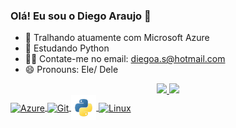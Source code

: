 ### Olá! Eu sou o Diego Araujo 👋

- 🔭 Tralhando atuamente com Microsoft Azure
- 🌱 Estudando Python
- 👨‍💻 Contate-me no email: diegoa.s@hotmail.com
- 😄 Pronouns: Ele/ Dele

<div align="center">
  <a href="https://github.com/DiegoAraujoCloud">
  <img height="180em" src="https://github-readme-stats.vercel.app/api?username=DiegoAraujoCloud&show_icons=true&theme=dark&include_all_commits=true&count_private=true"/>
  <img height="180em" src="https://github-readme-stats.vercel.app/api/top-langs/?username=DiegoAraujoCloud&layout=compact&langs_count=7&theme=dark"/>
</div>
  <img align="center" alt="Azure"      height="30"  width="40" src="https://cdn.jsdelivr.net/gh/devicons/devicon/icons/azure/azure-original.svg">
  <img align="center" alt="Git"        height="30"  width="40" src="https://www.vectorlogo.zone/logos/git-scm/git-scm-icon.svg">
  <img align="center" alt="Python"     width="40px"            src="https://raw.githubusercontent.com/github/explore/master/topics/python/python.png">
  <img align="center" alt="Linux"      height="30" width="40" src="https://cdn.jsdelivr.net/gh/devicons/devicon/icons/linux/linux-original.svg">
</div>
  
   ##
  
  
